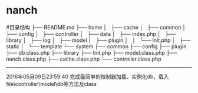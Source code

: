 # nanch


#目录结构
├── README.md
├── home
│   ├── cache
│   ├── common
│   ├── config
│   ├── controller
│   ├── data
│   ├── index.php
│   ├── library
│   ├── log
│   ├── model
│   ├── plugin
│   │   └── Init.php
│   ├── static
│   └── template
└── system
    ├── common
    ├── config
    ├── plugin
    ├── db.class.php
    ├── library
	├── Init.php
    ├── model.class.php
    ├── nanch.class.php
	├── cache.class.php
    └── controller.class.php

------------------------------------------
2016年05月09日23:59:40
完成最简单的控制器加载、实例化db，载入file\controller\model\db等方法及class

